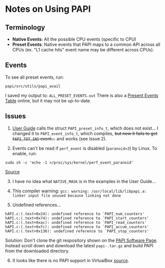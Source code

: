 # Notes on Using PAPI

## Terminology
* **Native Events**: All the possible CPU events (specific to CPU)
* **Preset Events**: Native events that PAPI maps to a common API across all CPUs (ex. "L1 cache hits" event name may be different across CPUs).

## Events
To see all preset events, run:
```
papi/src/utils/papi_avail
```
I saved my output to: `ALL_PRESET_EVENTS.out`
There is also a [Present Events Table](http://icl.cs.utk.edu/projects/papi/presets.html) online, but it may not be up-to-date.

## Issues
1. [User Guide](http://icl.cs.utk.edu/projects/papi/files/documentation/PAPI_USER_GUIDE.htm#C_AND_FORTRAN_CALLING_INTERFACES) calls the struct `PAPI_preset_info_t`, which does not exist... I changed it to `PAPI_event_info_t`, which compiles, ~~but now it fails to get `PAPI_TOT_INS` event...~~ and works (see Issue 2).

2. Events can't be read if `perf_event` is disabled (`paranoid=3`) by Linux. To enable, run:
```
sudo sh -c 'echo -1 >/proc/sys/kernel/perf_event_paranoid'
```
[Source](https://stackoverflow.com/questions/32308175/papi-avail-no-events-available)

3. I have no idea what `NATIVE_MASK` is in the examples in the User Guide...

4. This compiler warning: `gcc: warning: /usr/local/lib/libpapi.a: linker input file unused because linking not done`

5. Undefined references...
```
hAPI.c:(.text+0x24): undefined reference to `PAPI_num_counters'
hAPI.c:(.text+0x74): undefined reference to `PAPI_start_counters'
hAPI.c:(.text+0xac): undefined reference to `PAPI_read_counters'
hAPI.c:(.text+0xfc): undefined reference to `PAPI_accum_counters'
hAPI.c:(.text+0x136): undefined reference to `PAPI_stop_counters'
```
Solution: Don't clone the git respository shown on the [PAPI Software Page](http://icl.utk.edu/papi/software/). Instead scroll down and download the latest `papi-.tar.gz` and build PAPI from the downloaded directory.

6. It looks like there is no PAPI support in VirtualBox [source](https://ptools-perfapi.eecs.utk.narkive.com/AxFU8LIh/papi-on-virtualbox).
